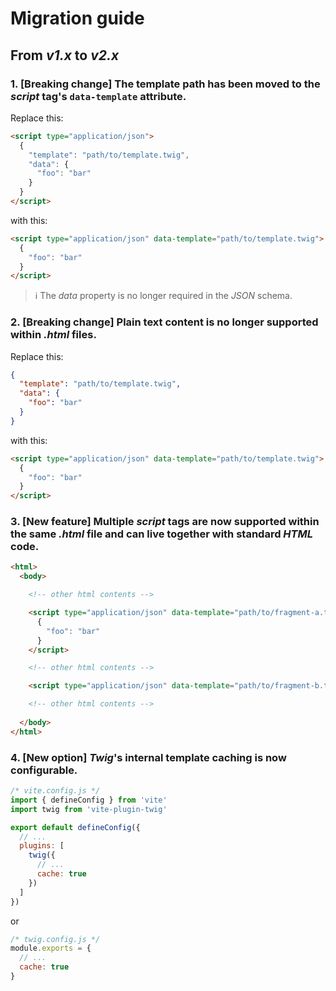 # Migration guide

## From *v1.x* to *v2.x*

### 1. [Breaking change] __The template path has been moved to the *script* tag's `data-template` attribute.__

Replace this:
```html
<script type="application/json">
  {
    "template": "path/to/template.twig",
    "data": {
      "foo": "bar"
    }
  }
</script>
```

with this:
```html
<script type="application/json" data-template="path/to/template.twig">
  {
    "foo": "bar"
  }
</script>
```

> ℹ️ The *data* property is no longer required in the *JSON* schema.


### 2. [Breaking change] __Plain text content is no longer supported within *.html* files.__

Replace this:
```json
{
  "template": "path/to/template.twig",
  "data": {
    "foo": "bar"
  }
}
```

with this:
```html
<script type="application/json" data-template="path/to/template.twig">
  {
    "foo": "bar"
  }
</script>
```


### 3. [New feature] __Multiple *script* tags are now supported within the same *.html* file and can live together with standard *HTML* code.__

```html
<html>
  <body>

    <!-- other html contents -->

    <script type="application/json" data-template="path/to/fragment-a.twig">
      {
        "foo": "bar"
      }
    </script>

    <!-- other html contents -->

    <script type="application/json" data-template="path/to/fragment-b.twig"></script>

    <!-- other html contents -->
    
  </body>
</html>
```


### 4. [New option] __*Twig*'s internal template caching is now configurable.__

```js
/* vite.config.js */
import { defineConfig } from 'vite'
import twig from 'vite-plugin-twig'

export default defineConfig({
  // ...
  plugins: [
    twig({
      // ...
      cache: true
    })
  ]
})

```
or
```js
/* twig.config.js */
module.exports = {
  // ...
  cache: true
}
```
